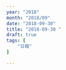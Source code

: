 ```yaml
---
year: "2018"
month: "2018/09"
date: "2018-09-30"
title: "2018-09-30 "
draft: true
tags: [
    "日報"
]

---
```


